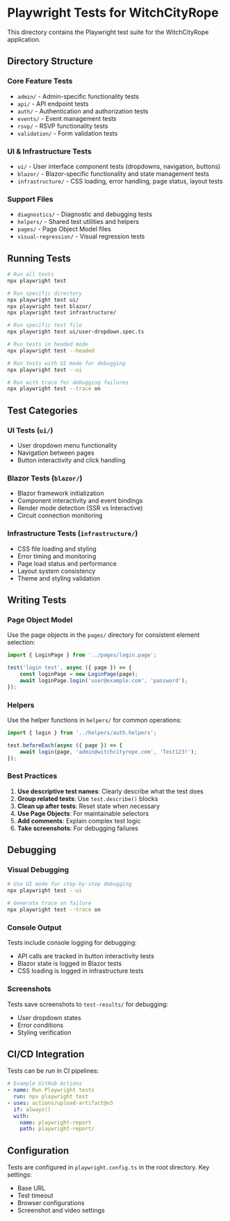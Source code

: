 # Playwright Tests for WitchCityRope

This directory contains the Playwright test suite for the WitchCityRope application.

## Directory Structure

### Core Feature Tests
- `admin/` - Admin-specific functionality tests
- `api/` - API endpoint tests
- `auth/` - Authentication and authorization tests
- `events/` - Event management tests
- `rsvp/` - RSVP functionality tests
- `validation/` - Form validation tests

### UI & Infrastructure Tests
- `ui/` - User interface component tests (dropdowns, navigation, buttons)
- `blazor/` - Blazor-specific functionality and state management tests
- `infrastructure/` - CSS loading, error handling, page status, layout tests

### Support Files
- `diagnostics/` - Diagnostic and debugging tests
- `helpers/` - Shared test utilities and helpers
- `pages/` - Page Object Model files
- `visual-regression/` - Visual regression tests

## Running Tests

```bash
# Run all tests
npx playwright test

# Run specific directory
npx playwright test ui/
npx playwright test blazor/
npx playwright test infrastructure/

# Run specific test file
npx playwright test ui/user-dropdown.spec.ts

# Run tests in headed mode
npx playwright test --headed

# Run tests with UI mode for debugging
npx playwright test --ui

# Run with trace for debugging failures
npx playwright test --trace on
```

## Test Categories

### UI Tests (`ui/`)
- User dropdown menu functionality
- Navigation between pages
- Button interactivity and click handling

### Blazor Tests (`blazor/`)
- Blazor framework initialization
- Component interactivity and event bindings
- Render mode detection (SSR vs Interactive)
- Circuit connection monitoring

### Infrastructure Tests (`infrastructure/`)
- CSS file loading and styling
- Error timing and monitoring
- Page load status and performance
- Layout system consistency
- Theme and styling validation

## Writing Tests

### Page Object Model
Use the page objects in the `pages/` directory for consistent element selection:

```typescript
import { LoginPage } from '../pages/login.page';

test('login test', async ({ page }) => {
    const loginPage = new LoginPage(page);
    await loginPage.login('user@example.com', 'password');
});
```

### Helpers
Use the helper functions in `helpers/` for common operations:

```typescript
import { login } from '../helpers/auth.helpers';

test.beforeEach(async ({ page }) => {
    await login(page, 'admin@witchcityrope.com', 'Test123!');
});
```

### Best Practices

1. **Use descriptive test names**: Clearly describe what the test does
2. **Group related tests**: Use `test.describe()` blocks
3. **Clean up after tests**: Reset state when necessary
4. **Use Page Objects**: For maintainable selectors
5. **Add comments**: Explain complex test logic
6. **Take screenshots**: For debugging failures

## Debugging

### Visual Debugging
```bash
# Use UI mode for step-by-step debugging
npx playwright test --ui

# Generate trace on failure
npx playwright test --trace on
```

### Console Output
Tests include console logging for debugging:
- API calls are tracked in button interactivity tests
- Blazor state is logged in Blazor tests
- CSS loading is logged in infrastructure tests

### Screenshots
Tests save screenshots to `test-results/` for debugging:
- User dropdown states
- Error conditions
- Styling verification

## CI/CD Integration

Tests can be run in CI pipelines:

```yaml
# Example GitHub Actions
- name: Run Playwright tests
  run: npx playwright test
- uses: actions/upload-artifact@v3
  if: always()
  with:
    name: playwright-report
    path: playwright-report/
```

## Configuration

Tests are configured in `playwright.config.ts` in the root directory. Key settings:
- Base URL
- Test timeout
- Browser configurations
- Screenshot and video settings